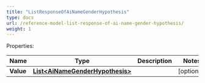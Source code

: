```yaml
---
title: "ListResponseOfAiNameGenderHypothesis"
type: docs
url: /reference-model-list-response-of-ai-name-gender-hypothesis/
weight: 1
---
```


Properties:

Name | Type | Description | Notes
---- | ---- | ----------- | -----
**Value** | [**List&lt;AiNameGenderHypothesis&gt;**](/email/reference-model-ai-name-gender-hypothesis/) |  | [optional] 


